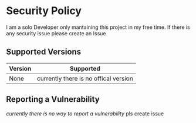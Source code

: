 # Security Policy

I am a solo Developer only mantaining this project in my free time. If there is any security issue please create an Issue 
## Supported Versions

| Version | Supported          |
| ------- | ------------------ |
|None| currently there is no offical version |

## Reporting a Vulnerability

*currently there is no way to report a vulnerability* pls create issue 

